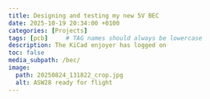 ```yaml
---
title: Designing and testing my new 5V BEC
date: 2025-10-19 20:34:00 +0100
categories: [Projects]
tags: [pcb]     # TAG names should always be lowercase
description: The KiCad enjoyer has logged on
toc: false
media_subpath: /bec/
image:
  path: 20250824_131822_crop.jpg
  alt: ASW28 ready for flight
---
```


